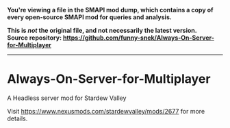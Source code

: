 **You're viewing a file in the SMAPI mod dump, which contains a copy of every open-source SMAPI mod
for queries and analysis.**

**This is _not_ the original file, and not necessarily the latest version.**  
**Source repository: https://github.com/funny-snek/Always-On-Server-for-Multiplayer**

----

# Always-On-Server-for-Multiplayer
A Headless server mod for Stardew Valley

Visit https://www.nexusmods.com/stardewvalley/mods/2677 for more details.

